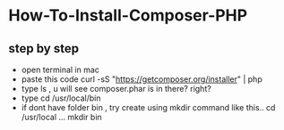 # How-To-Install-Composer-PHP

## step by step

- open terminal in mac
- paste this code          curl -sS "https://getcomposer.org/installer" | php
- type ls , u will see composer.phar is in there? right?
- type cd /usr/local/bin
- if dont have folder bin , try create using mkdir command like this.. cd /usr/local   ... mkdir bin
